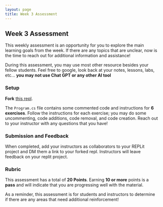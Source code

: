 ```yaml
---
layout: page
title: Week 3 Assessment
---
```


## Week 3 Assessment

This weekly assessment is an opportunity for you to explore the main learning goals from the week.  If there are any topics that are unclear, now is the time to reach out for additional information and assistance!

During this assessment, you may use most other resource besides your fellow students.  Feel free to google, look back at your notes, lessons, labs, etc... **you may not use Chat GPT or any other AI tool**

### Setup

**Fork** [this repl](https://replit.com/@launch-team/M1W3-Week3Assessment).

The `Program.cs` file contains some commented code and instructions for **6 exercises**.  Follow the instructions for each exercise; you may do some uncommenting, code additions, code removal, and code creation.  Reach out to your instructor with any questions that you have!

### Submission and Feedback

When completed, add your instructors as collaborators to your REPLit project and DM them a link to your forked repl.  Instructors will leave feedback on your replit project.

### Rubric

This assessment has a total of **20 Points**.  Earning **10 or more** points is a **pass** and will indicate that you are progressing well with the material.

As a reminder, this assessment is for students and instructors to determine if there are any areas that need additional reinforcement!